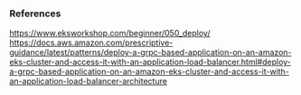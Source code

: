 
### References
https://www.eksworkshop.com/beginner/050_deploy/
https://docs.aws.amazon.com/prescriptive-guidance/latest/patterns/deploy-a-grpc-based-application-on-an-amazon-eks-cluster-and-access-it-with-an-application-load-balancer.html#deploy-a-grpc-based-application-on-an-amazon-eks-cluster-and-access-it-with-an-application-load-balancer-architecture


